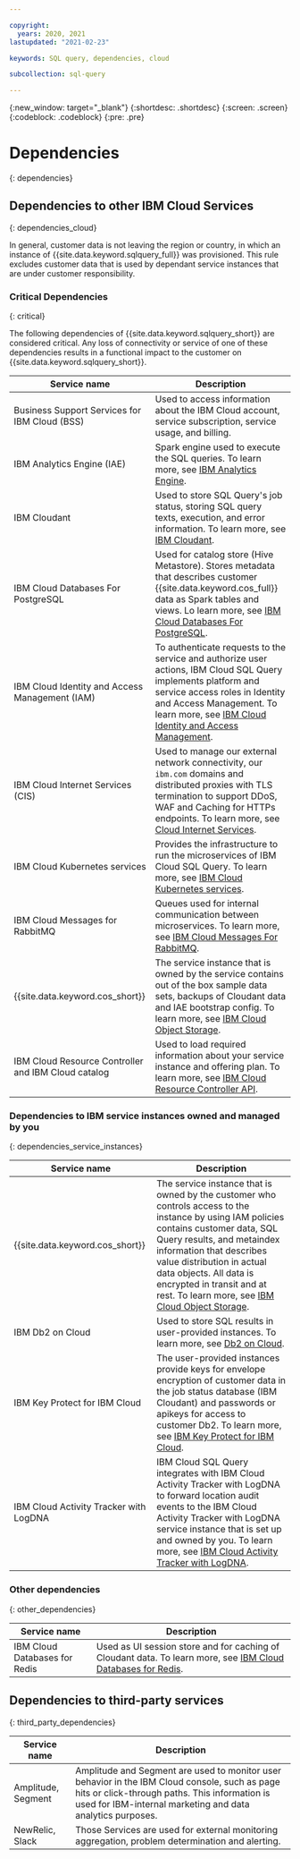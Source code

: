 ```yaml
---

copyright:
  years: 2020, 2021
lastupdated: "2021-02-23"

keywords: SQL query, dependencies, cloud

subcollection: sql-query

---
```


{:new_window: target="_blank"}
{:shortdesc: .shortdesc}
{:screen: .screen}
{:codeblock: .codeblock}
{:pre: .pre}

# Dependencies
{: dependencies}

## Dependencies to other IBM Cloud Services
{: dependencies_cloud}

In general, customer data is not leaving the region or country, in which an instance of {{site.data.keyword.sqlquery_full}} was provisioned. This rule excludes customer data that is used by dependant service instances that are under customer responsibility.

### Critical Dependencies
{: critical}

The following dependencies of {{site.data.keyword.sqlquery_short}} are considered critical. 
Any loss of connectivity or service of one of these dependencies results in a functional impact to the customer on {{site.data.keyword.sqlquery_short}}.

Service name | Description
--- | ---
Business Support Services for IBM Cloud (BSS) | Used to access information about the IBM Cloud account, service subscription, service usage, and billing.
IBM Analytics Engine (IAE) | Spark engine used to execute the SQL queries. To learn more, see [IBM Analytics Engine](https://cloud.ibm.com/docs/AnalyticsEngine).
IBM Cloudant | Used to store SQL Query's job status, storing SQL query texts, execution, and error information. To learn more, see [IBM Cloudant](https://cloud.ibm.com/docs/Cloudant).
IBM Cloud Databases For PostgreSQL | Used for catalog store (Hive Metastore). Stores metadata that describes customer {{site.data.keyword.cos_full}} data as Spark tables and views. Lo learn more, see [IBM Cloud Databases For PostgreSQL](https://cloud.ibm.com/docs/databases-for-postgresql).
IBM Cloud Identity and Access Management (IAM) | To authenticate requests to the service and authorize user actions, IBM Cloud SQL Query implements platform and service access roles in Identity and Access Management. To learn more, see [IBM Cloud Identity and Access Management](https://cloud.ibm.com/docs/account?topic=account-iamoverview).
IBM Cloud Internet Services (CIS) | Used to manage our external network connectivity, our `ibm.com` domains and distributed proxies with TLS termination to support DDoS, WAF and Caching for HTTPs endpoints. To learn more, see [Cloud Internet Services](https://cloud.ibm.com/docs/cis).
IBM Cloud Kubernetes services | Provides the infrastructure to run the microservices of IBM Cloud SQL Query. To learn more, see [IBM Cloud Kubernetes services](https://cloud.ibm.com/docs/containers).
IBM Cloud Messages for RabbitMQ | Queues used for internal communication between microservices. To learn more, see [IBM Cloud Messages For RabbitMQ](https://cloud.ibm.com/docs/messages-for-rabbitmq).
{{site.data.keyword.cos_short}} | The service instance that is owned by the service contains out of the box sample data sets, backups of Cloudant data and IAE bootstrap config. To learn more, see [IBM Cloud Object Storage](https://cloud.ibm.com/docs/cloud-object-storage).
IBM Cloud Resource Controller and IBM Cloud catalog | Used to load required information about your service instance and offering plan. To learn more, see [IBM Cloud Resource Controller API](https://cloud.ibm.com/apidocs/resource-controller/resource-controller).

### Dependencies to IBM service instances owned and managed by you
{: dependencies_service_instances}

Service name | Description
--- | ---
{{site.data.keyword.cos_short}} | The service instance that is owned by the customer who controls access to the instance by using IAM policies contains customer data, SQL Query results, and metaindex information that describes value distribution in actual data objects. All data is encrypted in transit and at rest. To learn more, see [IBM Cloud Object Storage](https://cloud.ibm.com/docs/cloud-object-storage).
IBM Db2 on Cloud | Used to store SQL results in user-provided instances. To learn more, see [Db2 on Cloud](https://cloud.ibm.com/docs/Db2onCloud).
IBM Key Protect for IBM Cloud | The user-provided instances provide keys for envelope encryption of customer data in the job status database (IBM Cloudant) and passwords or apikeys for access to customer Db2. To learn more, see [IBM Key Protect for IBM Cloud](https://cloud.ibm.com/docs/key-protect).
IBM Cloud Activity Tracker with LogDNA | IBM Cloud SQL Query integrates with IBM Cloud Activity Tracker with LogDNA to forward location audit events to the IBM Cloud Activity Tracker with LogDNA service instance that is set up and owned by you. To learn more, see [IBM Cloud Activity Tracker with LogDNA](https://cloud.ibm.com/docs/Activity-Tracker-with-LogDNA).

### Other dependencies 
{: other_dependencies}

Service name | Description
--- | ---
IBM Cloud Databases for Redis | Used as UI session store and for caching of Cloudant data. To learn more, see [IBM Cloud Databases for Redis](https://cloud.ibm.com/docs/databases-for-redis).

## Dependencies to third-party services
{: third_party_dependencies}

Service name | Description
--- | ---
Amplitude, Segment | Amplitude and Segment are used to monitor user behavior in the IBM Cloud console, such as page hits or click-through paths. This information is used for IBM-internal marketing and data analytics purposes.
NewRelic, Slack | Those Services are used for external monitoring aggregation, problem determination and alerting.

